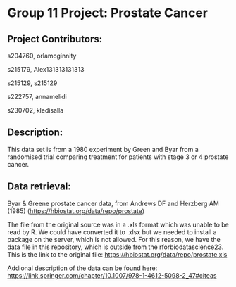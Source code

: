 # Group 11 Project: Prostate Cancer

## Project Contributors:

s204760, orlamcginnity

s215179, Alex131313131313

s215129, s215129

s222757, annamelidi

s230702, kledisalla

## Description:

This data set is from a 1980 experiment by Green and Byar from a randomised trial comparing treatment for patients with stage 3 or 4 prostate cancer.

## Data retrieval:

Byar & Greene prostate cancer data, from Andrews DF and Herzberg AM (1985) (https://hbiostat.org/data/repo/prostate)

The file from the original source was in a .xls format which was unable to be read by R. We could have converted it to .xlsx but we needed to install a package on the server, which is not allowed. For this reason, we have the data file in this repository, which is outside from the rforbiodatascience23.
 This is the link to the original file: https://hbiostat.org/data/repo/prostate.xls

Addional description of the data can be found here:
https://link.springer.com/chapter/10.1007/978-1-4612-5098-2_47#citeas
